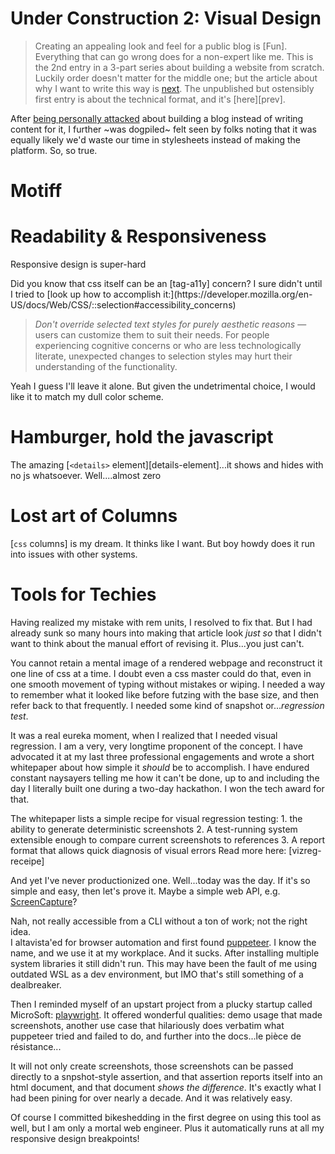 Under Construction 2: Visual Design
===================================

> Creating an appealing look and feel for a public blog is [Fun].  Everything 
> that can go wrong does for a non-expert like me.  This is the 2nd entry in a
> 3-part series about building a website from scratch.  Luckily order doesn't 
> matter for the middle one; but the article about why I want to write this 
> way is [next].  The unpublished but ostensibly first entry is about the 
> technical format, and it's [here][prev].

After [being personally attacked][next] about building a blog instead of writing
content for it, I further ~was dogpiled~ felt seen by folks noting that it was
equally likely we'd waste our time in stylesheets instead of making the platform.
So, so true.

Motiff
======

Readability & Responsiveness
============================

Responsive design is super-hard

<aisde>
Did you know that css itself can be an [tag-a11y] concern?  I sure didn't until
I tried to [look up how to accomplish it:](https://developer.mozilla.org/en-US/docs/Web/CSS/::selection#accessibility_concerns)

> *Don't override selected text styles for purely aesthetic reasons* — users 
> can customize them to suit their needs. For people experiencing cognitive 
> concerns or who are less technologically literate, unexpected changes to 
> selection styles may hurt their understanding of the functionality.

Yeah I guess I'll leave it alone.  But given the undetrimental choice, I would
like it to match my dull color scheme.

Hamburger, hold the javascript
==============================

The amazing [`<details>` element][details-element]...it shows and hides with no
js whatsoever.  Well....almost zero

Lost art of Columns
===================

[`css` columns] is my dream.  It thinks like I want.  But boy howdy does it run
into issues with other systems.  

Tools for Techies
=================

Having realized my mistake with rem units, I resolved to fix that.  But I had
already sunk so many hours into making that article look _just so_ that I didn't
want to think about the manual effort of revising it.  Plus...you just can't.

You cannot retain a mental image of a rendered webpage and reconstruct it one
line of css at a time.  I doubt even a css master could do that, even in one 
smooth movement of typing without mistakes or wiping.  I needed a way to 
remember what it looked like before futzing with the base size, and then refer
back to that frequently.  I needed some kind of snapshot or..._regression test_.

It was a real eureka moment, when I realized that I needed visual regression.
I am a very, very longtime proponent of the concept.  I have advocated it at 
my last three professional engagements and wrote a short whitepaper about how
simple it _should_ be to accomplish.  I have endured constant naysayers telling
me how it can't be done, up to and including the day I literally built one 
during a two-day hackathon.  I won the tech award for that.

<aside>
The whitepaper lists a simple recipe for visual regression testing:
1. the ability to generate deterministic screenshots
2. A test-running system extensible enough to compare current screenshots to references
3. A report format that allows quick diagnosis of visual errors
Read more here: [vizreg-receipe]
</aside>

And yet I've never productionized one.  Well...today was the day.  If it's so
simple and easy, then let's prove it.  Maybe a simple web API, e.g. [ScreenCapture]?

Nah, not really accessible from a CLI without a ton of work; not the right idea.  
I altavista'ed for browser automation and first found [puppeteer].  I know the 
name, and we use it at my workplace.  And it sucks.  After installing multiple 
system libraries it still didn't run.  This may have been the fault of me using 
outdated WSL as a dev environment, but IMO that's still something of a dealbreaker.

Then I reminded myself of an upstart project from a plucky startup called 
MicroSoft: [playwright].  It offered wonderful qualities: demo usage that made
screenshots, another use case that hilariously does verbatim what puppeteer
tried and failed to do, and further into the docs...le pièce de résistance...

It will not only create screenshots, those screenshots can be passed directly 
to a snpshot-style assertion, and that assertion reports itself into an html
document, and that document _shows the difference_.  It's exactly what I had
been pining for over nearly a decade.  And it was relatively easy.

<aside>
Of course I committed bikeshedding in the first degree on using this tool as
well, but I am only a mortal web engineer.  Plus it automatically runs at all
my responsive design breakpoints!
</aside>

[ScreenCapture]: https://developer.mozilla.org/en-US/docs/Web/API/Screen_Capture_API/Using_Screen_Capture "ScreenCapture API @ MDN"
[puppeteer]: https://developers.google.com/web/tools/puppeteer/get-started "Puppeteer quick start"
[playwright]: https://playwright.dev/docs/test-snapshots "Playwright testing, visual comparisons"

[next]: /under-construction-3 "blog under construction part 3 - what audience and why bespoke"




